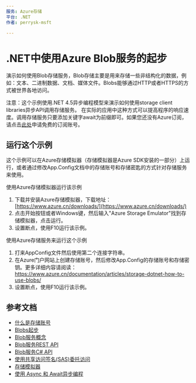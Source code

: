 ```yaml
---
服务: Azure存储
平台: .NET
作者: perrysk-msft

---
```


# .NET中使用Azure Blob服务的起步

演示如何使用Blob存储服务，Blob存储主要是用来存储一些非结构化的数据，例如：文本、二进制数据、文档、媒体文件。Blobs能够通过HTTP或者HTTPS的方式被世界各地访问。

注意：这个示例使用.NET 4.5异步编程模型来演示如何使用storage client libraries异步API调用存储服务。 在实际的应用中这种方式可以提高程序的响应速度。调用存储服务只要添加关键字await为前缀即可。如果您还没有Azure订阅，请点击[此处](https://www.azure.cn/pricing/1rmb-trial/)申请免费的订阅账号。

## 运行这个示例

这个示例可以在Azure存储模拟器（存储模拟器是Azure SDK安装的一部分）上运行，或者通过修改App.Config文档中的存储账号和存储密匙的方式针对存储服务来使用。 
   
使用Azure存储模拟器运行该示例

1. 下载并安装Azure存储模拟器，下载地址： [https://www.azure.cn/downloads/](https://www.azure.cn/downloads/) 
2. 点击开始按钮或者Windows键，然后输入"Azure Storage Emulator"找到存储模拟器，点击运行。
3. 设置断点，使用F10运行该示例。

使用Azure存储服务来运行这个示例

1. 打来AppConfig文件然后使用第二个连接字符串。
2. 在Azure门户网站上创建存储账号，然后修改App.Config的存储账号和存储密钥。更多详细内容请阅读：https://www.azure.cn/documentation/articles/storage-dotnet-how-to-use-blobs/
3. 设置断点，使用F10运行该示例。


## 参考文档

- [什么是存储账号](https://www.azure.cn/documentation/articles/storage-create-storage-account/)
- [Blobs起步](http://www.azure.cn/documentation/articles/storage-dotnet-how-to-use-blobs/)
- [Blob服务概念](https://msdn.microsoft.com/zh-cn/library/dd179376.aspx) 
- [Blob服务REST API]([http://msdn.microsoft.com/zh-cn/library/dd135733.aspx)
- [Blob服务C# API](http://go.microsoft.com/fwlink/?LinkID=398944)
- [使用共享访问签名(SAS)委托访问](http://www.azure.cn/documentation/articles/storage-dotnet-shared-access-signature-part-1/)
- [存储模拟器](https://www.azure.cn/documentation/articles/storage-use-emulator/)
- [使用 Async 和 Await异步编程](http://msdn.microsoft.com/zh-cn/library/hh191443.aspx)
